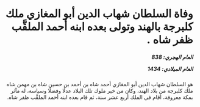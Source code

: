 <h1 dir="rtl">وفاة السلطان شهاب الدين أبو المغازي ملك كلبرجة بالهند وتولى بعده ابنه أحمد الملقَّب ظفر شاه .</h1>

<h5 dir="rtl">العام الهجري:  838

العام الميلادي: 1434

</h5>

<p dir="rtl">هو السلطان شهاب الدين أبو المغازي أحمد شاه بن أحمد بن حسين شاه بن مهمن شاه ملك كلبرجة من بلاد الهند، وكان من خير ملوك تلك البلاد عدلًا وفضلًا وسياسة، له مآثر بمكة معروفة، أقام في الملك أربع عشر سنة، ثم قام بعده ابنه أحمد الملقَّب ظفر شاه.</p></br>
